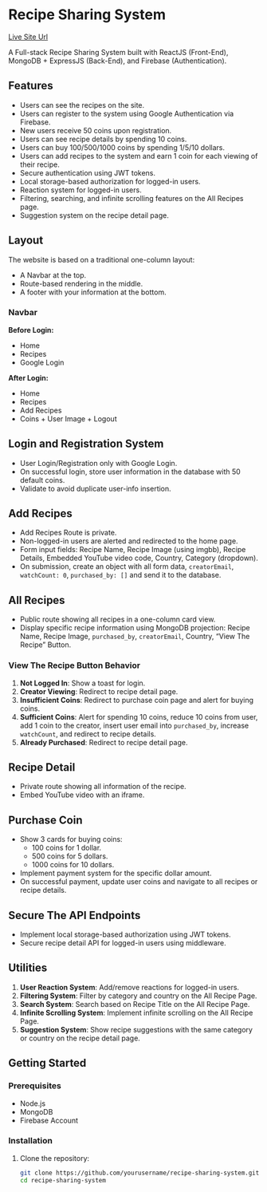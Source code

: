 # Recipe Sharing System

[Live Site Url](https://tickle-your-taste.web.app/)

A Full-stack Recipe Sharing System built with ReactJS (Front-End), MongoDB + ExpressJS (Back-End), and Firebase (Authentication).

## Features

- Users can see the recipes on the site.
- Users can register to the system using Google Authentication via Firebase.
- New users receive 50 coins upon registration.
- Users can see recipe details by spending 10 coins.
- Users can buy 100/500/1000 coins by spending 1/5/10 dollars.
- Users can add recipes to the system and earn 1 coin for each viewing of their recipe.
- Secure authentication using JWT tokens.
- Local storage-based authorization for logged-in users.
- Reaction system for logged-in users.
- Filtering, searching, and infinite scrolling features on the All Recipes page.
- Suggestion system on the recipe detail page.

## Layout

The website is based on a traditional one-column layout:
- A Navbar at the top.
- Route-based rendering in the middle.
- A footer with your information at the bottom.

### Navbar
**Before Login:**
- Home
- Recipes
- Google Login

**After Login:**
- Home
- Recipes
- Add Recipes
- Coins + User Image + Logout

## Login and Registration System

- User Login/Registration only with Google Login.
- On successful login, store user information in the database with 50 default coins.
- Validate to avoid duplicate user-info insertion.

## Add Recipes

- Add Recipes Route is private.
- Non-logged-in users are alerted and redirected to the home page.
- Form input fields: Recipe Name, Recipe Image (using imgbb), Recipe Details, Embedded YouTube video code, Country, Category (dropdown).
- On submission, create an object with all form data, `creatorEmail`, `watchCount: 0`, `purchased_by: []` and send it to the database.

## All Recipes

- Public route showing all recipes in a one-column card view.
- Display specific recipe information using MongoDB projection: Recipe Name, Recipe Image, `purchased_by`, `creatorEmail`, Country, “View The Recipe” Button.

### View The Recipe Button Behavior
1. **Not Logged In**: Show a toast for login.
2. **Creator Viewing**: Redirect to recipe detail page.
3. **Insufficient Coins**: Redirect to purchase coin page and alert for buying coins.
4. **Sufficient Coins**: Alert for spending 10 coins, reduce 10 coins from user, add 1 coin to the creator, insert user email into `purchased_by`, increase `watchCount`, and redirect to recipe details.
5. **Already Purchased**: Redirect to recipe detail page.

## Recipe Detail

- Private route showing all information of the recipe.
- Embed YouTube video with an iframe.

## Purchase Coin

- Show 3 cards for buying coins:
  - 100 coins for 1 dollar.
  - 500 coins for 5 dollars.
  - 1000 coins for 10 dollars.
- Implement payment system for the specific dollar amount.
- On successful payment, update user coins and navigate to all recipes or recipe details.

## Secure The API Endpoints

- Implement local storage-based authorization using JWT tokens.
- Secure recipe detail API for logged-in users using middleware.

## Utilities

1. **User Reaction System**: Add/remove reactions for logged-in users.
2. **Filtering System**: Filter by category and country on the All Recipe Page.
3. **Search System**: Search based on Recipe Title on the All Recipe Page.
4. **Infinite Scrolling System**: Implement infinite scrolling on the All Recipe Page.
5. **Suggestion System**: Show recipe suggestions with the same category or country on the recipe detail page.

## Getting Started

### Prerequisites

- Node.js
- MongoDB
- Firebase Account

### Installation

1. Clone the repository:
   ```bash
   git clone https://github.com/yourusername/recipe-sharing-system.git
   cd recipe-sharing-system
